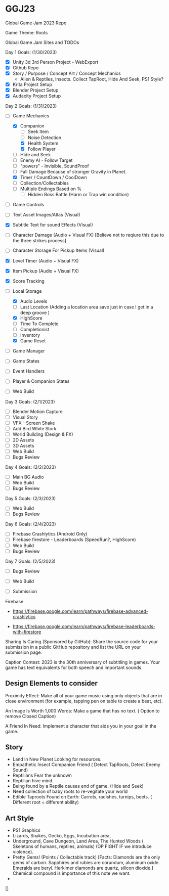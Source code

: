 # GGJ23
Global Game Jam 2023 Repo

Game Theme: Roots

Global Game Jam Sites and TODOs

Day 1 Goals: (1/30/2023)
- [X] Unity 3d 3rd Person Project - WebExport
- [X] Github Repo
- [X] Story / Purpose / Concept Art / Concept Mechanics
    - Alien & Reptiles, Insects. Collect TapRoot, Hide And Seek, PS1 Style? 
- [X] Krita Project Setup
- [X] Blender Project Setup
- [X] Audacity Project Setup

Day 2 Goals: (1/31/2023)
- [ ] Game Mechanics
    - [X] Companion 
        - [ ] Seek Item
        - [ ] Noise Detection
        - [X] Health System
        - [X] Follow Player
     - [ ] Hide and Seek
     - [ ] Enemy AI - Follow Target
     - [ ] "powers" - Invisible, SoundProof 
     - [ ] Fall Damage Because of stronger Gravity in Planet.
     - [X] Timer / CountDown / CoolDown
     - [ ] Collection/Collectables
     - [ ] Multiple Endings Based on %
       - [ ] Hidden Boss Battle (Harm or Trap win condition)
- [ ] Game Controls
- [ ] Text Asset Images/Atlas (Visual)
- [X] Subtitle Text for sound Effects (Visual)
- [ ] Character Damage (Audio + Visual FX) [Believe not to reqiure this due to the three strikes process]
- [ ] Character Storage For Pickup Items (Visual)
- [X] Level Timer (Audio + Visual FX)
- [X] Item Pickup (Audio + Visual FX)
- [X] Score Tracking
- [ ] Local Storage 
    - [X] Audio Levels
    - [ ] Last Location (Adding a location area save just in case I get in a deep groove )
    - [X] HighScore
    - [ ] Time To Complete
    - [ ] Completionist
    - [ ] Inventory
    - [X] Game Reset   
- [ ] Game Manager
 - [ ] Game States 
 - [ ] Event Handlers
- [ ] Player & Companion States
- [ ] Web Build


Day 3 Goals: (2/1/2023)
- [ ] Blender Motion Capture
- [ ] Visual Story
- [ ] VFX - Screen Shake
- [ ] Add Bird White Stork
- [ ] World Building (Design & FX)
- [ ] 2D Assets
- [ ] 3D Assets
- [ ] Web Build
- [ ] Bugs Review

Day 4 Goals: (2/2/2023)
- [ ] Main BG Audio
- [ ] Web Build
- [ ] Bugs Review

Day 5 Goals: (2/3/2023)
- [ ] Web Build
- [ ] Bugs Review

Day 6 Goals: (2/4/2023)
- [ ] Firebase Crashlytics (Android Only)
- [ ] Firebase firestore - Leaderboards (SpeedRun?, HighScore)
- [ ] Web Build
- [ ] Bugs Review

Day 7 Goals: (2/5/2023)
- [ ] Bugs Review
- [ ] Web Build
- [ ] Submission


Firebase
- https://firebase.google.com/learn/pathways/firebase-advanced-crashlytics

- https://firebase.google.com/learn/pathways/firebase-leaderboards-with-firestore

Sharing Is Caring (Sponsored by GitHub): Share the source code for your submission in a public GitHub repository and list the URL on your submission page.

Caption Contest: 2023 is the 30th anniversary of subtitling in games. Your game has text equivalents for both speech and important sounds.

## Design Elements to consider

Proximity Effect: Make all of your game music using only objects that are in close environment (for example, tapping pen on table to create a beat, etc).

An Image Is Worth 1,000 Words: Make a game that has no text. ( Option to remove Closed Caption)

A Friend In Need: Implement a character that aids you in your goal in the game. 


## Story
- Land in New Planet Looking for resources.
- Empathetic Insect Companion Friend ( Detect TapRoots, Detect Enemy Sound)
- Reptilians Fear the unknown
- Reptilian hive mind. 
- Being found by a Reptile causes end of game. (Hide and Seek)
- Need collection of baby roots to re-vegitate your world
 - Edible Taproots Found on Earth: Carrots, radishes, turnips, beets. ( Different root = different ability)

## Art Style 
- PS1 Graphics
- Lizards, Snakes, Gecko, Eggs, Incubation area, 
- Underground, Cave Dungeon, Land Area, The Hunted Woods ( Skeletons of humans, reptiles, animals) (OP FIGHT IF we introduce violence).
- Pretty Gems! (Points / Collectable track) [Facts: Diamonds are the only gems of carbon. Sapphires and rubies are corundum, aluminum oxide. Emeralds are beryl. Herkimer diamonds are quartz, silicon dioxide.] Chemical compound is importance of this note we want. 
- 


[]